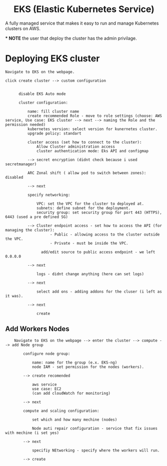 <div align="center">

# **EKS (Elastic Kubernetes Service)**

</div>

A fully managed service that makes it easy to run and manage Kubernetes clusters on AWS.

__* NOTE__ the user that deploy the cluster has the admin privilage.

# Deploying EKS cluster


    Navigate to EKS on the webpage.

    click create cluster --> custom configuration 


          disable EKS Auto mode

          cluster configuration:

              name: fill cluster name
              create recommended Role - move to role settings (choose: AWS service, Use case: EKS cluster --> next --> naming the Role and the permission needed)
              kubernetes version: select version for kunernetes cluster.
              upgrade policy: standart

              cluster access (set how to connect to the cluster):
                  Allow Cluster administration access
                  cluster authentication mode: Eks API and configmap

              --> secret encryption (didnt check because i used secretmanager)

              ARC Zonal shift ( allow pod to switch between zones): disabled

              --> next

              specify networking:

                  VPC: set the VPC for the cluster to deployed at.
                  subnets: define subnet for the deployment.
                  security group: set security group for port 443 (HTTPS), 6443 (used a pre defined SG)

              --> Cluster endpoint access - set how to access the API (for managing the cluster):
                        - Public - allowing access to the cluster outside the VPC.
                        - Private - must be inside the VPC.

                    add/edit source to public access endpoint - we left 0.0.0.0

              --> next

                  logs - didnt change anything (here can set logs)

              --> next

                  select add ons - adding addons for the cluser (i left as it was).

              --> next
                  
                  create

## Add Workers Nodes

        Navigate to EKS on the webpage --> enter the cluster --> compute --> add Node group

            configure node group:

                name: name for the group (e.x. EKS-ng)
                node IAM - set permission for the nodes (workers).

            --> create recomended

                aws service
                use case: EC2
                (can add cloudWatch for monitoring)
            
            --> next

            compute and scaling configuration:

                set which and how many mechine (nodes)

                Node auti repair configuration - service that fix issues with mechine (i set yes)

            --> next

                specifiy NEtworking - specify where the workers will run.

            --> create
            
    
